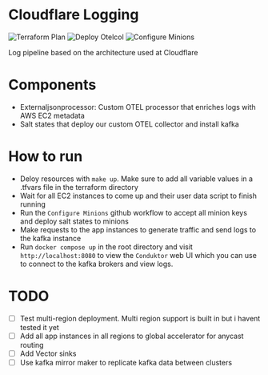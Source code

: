 # Cloudflare Logging

![Terraform Plan](https://github.com/utibeabasi6/cloudflare-logging/actions/workflows/plan.yaml/badge.svg)
![Deploy Otelcol](https://github.com/utibeabasi6/cloudflare-logging/actions/workflows/deploy-otelcol.yaml/badge.svg)
![Configure Minions](https://github.com/utibeabasi6/cloudflare-logging/actions/workflows/configure-minions.yaml/badge.svg)

Log pipeline based on the architecture used at Cloudflare

# Components

- Externaljsonprocessor: Custom OTEL processor that enriches logs with AWS EC2 metadata
- Salt states that deploy our custom OTEL collector and install kafka

# How to run

- Deloy resources with `make up`. Make sure to add all variable values in a .tfvars file in the terraform directory
- Wait for all EC2 instances to come up and their user data script to finish running
- Run the `Configure Minions` github workflow to accept all minion keys and deploy salt states to minions
- Make requests to the app instances to generate traffic and send logs to the kafka instance
- Run `docker compose up` in the root directory and visit `http://localhost:8080` to view the `Conduktor` web UI which you can use to connect to the kafka brokers and view logs.

# TODO
- [ ] Test multi-region deployment. Multi region support is built in but i havent tested it yet
- [ ] Add all app instances in all regions to global accelerator for anycast routing
- [ ] Add Vector sinks
- [ ] Use kafka mirror maker to replicate kafka data between clusters